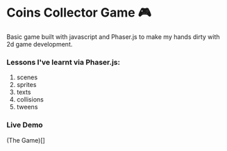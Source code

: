 # Coins Collector Game 🎮

Basic game built with javascript and Phaser.js to make my hands dirty with 2d game development.

### Lessons I've learnt via Phaser.js:

1. scenes
2. sprites
3. texts
4. collisions
5. tweens

### Live Demo

(The Game)[]

